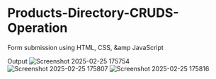 # Products-Directory-CRUDS-Operation
Form submission using HTML, CSS, &amp JavaScript

Output
![Screenshot 2025-02-25 175754](https://github.com/user-attachments/assets/e9b839ba-f5ef-4e60-a256-c7567597f7af)
![Screenshot 2025-02-25 175807](https://github.com/user-attachments/assets/bf0576df-778d-44c9-a10b-2962b7330bb9)
![Screenshot 2025-02-25 175816](https://github.com/user-attachments/assets/da390cde-5486-40f3-9b2f-a7523af8e205)
